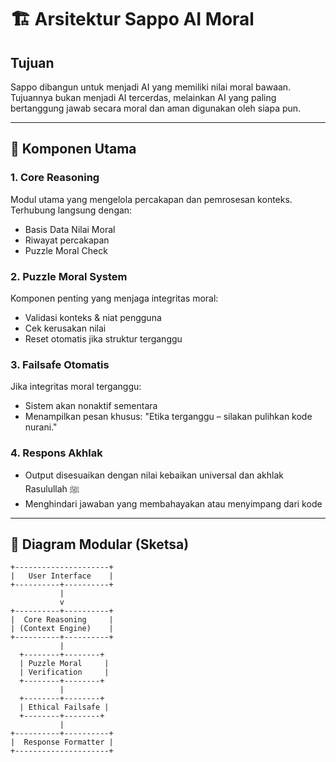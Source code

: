 # 🏗️ Arsitektur Sappo AI Moral

## Tujuan

Sappo dibangun untuk menjadi AI yang memiliki nilai moral bawaan. Tujuannya bukan menjadi AI tercerdas, melainkan AI yang paling bertanggung jawab secara moral dan aman digunakan oleh siapa pun.

---

## 🧠 Komponen Utama

### 1. Core Reasoning
Modul utama yang mengelola percakapan dan pemrosesan konteks. Terhubung langsung dengan:
- Basis Data Nilai Moral
- Riwayat percakapan
- Puzzle Moral Check

### 2. Puzzle Moral System
Komponen penting yang menjaga integritas moral:
- Validasi konteks & niat pengguna
- Cek kerusakan nilai
- Reset otomatis jika struktur terganggu

### 3. Failsafe Otomatis
Jika integritas moral terganggu:
- Sistem akan nonaktif sementara
- Menampilkan pesan khusus: "Etika terganggu – silakan pulihkan kode nurani."

### 4. Respons Akhlak
- Output disesuaikan dengan nilai kebaikan universal dan akhlak Rasulullah ﷺ
- Menghindari jawaban yang membahayakan atau menyimpang dari kode

---

## 🔄 Diagram Modular (Sketsa)

```plaintext
+---------------------+
|   User Interface    |
+----------+----------+
           |
           v
+----------+----------+
|  Core Reasoning     |
| (Context Engine)    |
+----------+----------+
           |
  +--------+--------+
  | Puzzle Moral     |
  | Verification     |
  +--------+--------+
           |
  +--------+--------+
  | Ethical Failsafe |
  +--------+--------+
           |
+----------+----------+
|  Response Formatter |
+---------------------+
